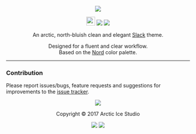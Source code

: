 <p align="center"><img src="https://cdn.rawgit.com/arcticicestudio/nord-slack/develop/assets/nord-slack-banner.svg"/></p>

<p align="center"><img src="https://assets-cdn.github.com/favicon.ico" width=24 height=24/> <a href="https://github.com/arcticicestudio/nord-slack/releases/latest"><img src="https://img.shields.io/github/release/arcticicestudio/nord-slack.svg?style=flat-square"/></a> <a href="https://github.com/arcticicestudio/nord/releases/tag/v0.2.0"><img src="https://img.shields.io/badge/Nord-v0.2.0-88C0D0.svg?style=flat-square"/></a></p>

<p align="center">An arctic, north-bluish clean and elegant <a href="https://slack.com">Slack</a> theme.</p>

<p align="center">Designed for a fluent and clear workflow.<br>
Based on the <a href="https://github.com/arcticicestudio/nord">Nord</a> color palette.</p>

---

### Contribution

Please report issues/bugs, feature requests and suggestions for improvements to the [issue tracker](https://github.com/arcticicestudio/nord-slack/issues).

<p align="center"><img src="https://cdn.rawgit.com/arcticicestudio/nord/develop/src/assets/banner-footer-mountains.svg" /></p>

<p align="center">Copyright &copy; 2017 Arctic Ice Studio</p>

<p align="center"><a href="http://www.apache.org/licenses/LICENSE-2.0"><img src="https://img.shields.io/badge/License-Apache_2.0-5E81AC.svg?style=flat-square"/></a> <a href="https://creativecommons.org/licenses/by-sa/4.0"><img src="https://img.shields.io/badge/License-CC_BY--SA_4.0-5E81AC.svg?style=flat-square"/></a></p>

[preview-slackthemes]: http://slackthemes.net/#/custom#2E3440,3B4252,88C0D0,2E3440,3B4252,D8DEE9,A3BE8C,81A1C1
[preview-wopian]: https://slack.wopian.me/#/custom#2E3440,3B4252,88C0D0,2E3440,3B4252,D8DEE9,A3BE8C,81A1C1
[slack-help-center]: https://get.slack.help
[slack-help-customize]: https://get.slack.help/hc/en-us/articles/205166337-Customize-your-Slack-theme
[slack-help-sign-in]: https://get.slack.help/hc/en-us/articles/212681477-Sign-in-to-Slack
